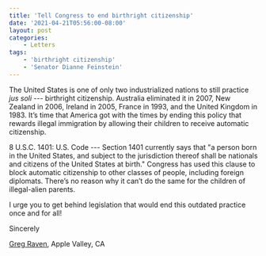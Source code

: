 ```yaml
---
title: 'Tell Congress to end birthright citizenship'
date: '2021-04-21T05:56:00-08:00'
layout: post
categories:
    - Letters
tags:
    - 'birthright citizenship'
    - 'Senator Dianne Feinstein'
---
```


The United States is one of only two industrialized nations to still practice *jus soli* --- birthright citizenship. Australia eliminated it in 2007, New Zealand in 2006, Ireland in 2005, France in 1993, and the United Kingdom in 1983. It’s time that America got with the times by ending this policy that rewards illegal immigration by allowing their children to receive automatic citizenship.

8 U.S.C. 1401: U.S. Code --- Section 1401 currently says that "a person born in the United States, and subject to the jurisdiction thereof shall be nationals and citizens of the United States at birth." Congress has used this clause to block automatic citizenship to other classes of people, including foreign diplomats. There’s no reason why it can’t do the same for the children of illegal-alien parents.

I urge you to get behind legislation that would end this outdated practice once and for all!

Sincerely

[Greg Raven](https://www.gregraven.org/), Apple Valley, CA